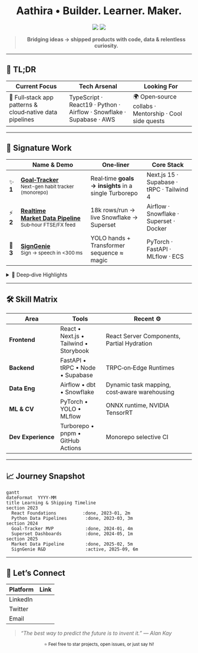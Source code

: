 <div align="center">

# **Aathira • Builder. Learner. Maker.**

<img src="https://img.shields.io/github/followers/AathiraTD?label=Followers&style=for-the-badge" /> <img src="https://komarev.com/ghpvc/?username=AathiraTD&style=for-the-badge" />

> **Bridging ideas → shipped products with code, data & relentless curiosity.**

</div>

---

## 📜 TL;DR

| Current Focus                                            | Tech Arsenal                                                         | Looking For                                            |
| -------------------------------------------------------- | -------------------------------------------------------------------- | ------------------------------------------------------ |
| 🚀 Full‑stack app patterns & cloud‑native data pipelines | TypeScript · React19 · Python · Airflow · Snowflake · Supabase · AWS | 🌍 Open‑source collabs · Mentorship · Cool side quests |

---

## 🧭 Signature Work

|          | Name & Demo                                                                                                                          | One‑liner                                            | Core Stack                                |
| -------- | ------------------------------------------------------------------------------------------------------------------------------------ | ---------------------------------------------------- | ----------------------------------------- |
| ✨ **1**  | **[Goal‑Tracker](https://github.com/AathiraTD/Goal-Tracker)**<br/><sub>Next-gen habit tracker (monorepo)</sub>                       | Real‑time **goals → insights** in a single Turborepo | Next.js 15 · Supabase · tRPC · Tailwind 4 |
| ⚡ **2**  | **[Realtime Market Data Pipeline](https://github.com/AathiraTD/realtime-market-data-pipeline)**<br/><sub>Sub‑hour FTSE/FX feed</sub> | 18k rows/run → live Snowflake → Superset             | Airflow · Snowflake · Superset · Docker   |
| 🤟 **3** | **[SignGenie](https://github.com/AathiraTD/SignGenie)**<br/><sub>Sign → speech in <300 ms</sub>                                      | YOLO hands + Transformer sequence ≈ magic            | PyTorch · FastAPI · MLflow · ECS          |

<details>
<summary>📂 Deep‑dive Highlights</summary>

| Project         | Hardest Problem                           | Clever Fix                                                      |
| --------------- | ----------------------------------------- | --------------------------------------------------------------- |
| Goal‑Tracker    | **Monorepo drift** with multiple packages | Turbo + pnpm *workspaces:* every PR runs selective builds/tests |
| Market Pipeline | **Snowflake bill spikes** during peak     | Auto‑suspend warehouse (60 s) + SLA‑aware Airflow sensors       |
| SignGenie       | **Latency** crossing 500 ms               | Quantised ONNX + CUDA graph capture → 280 ms end‑to‑end         |

</details>

---

## 🛠 Skill Matrix

| Area               | Tools                                  | Recent ⚙️                                    |
| ------------------ | -------------------------------------- | -------------------------------------------- |
| **Frontend**       | React • Next.js • Tailwind • Storybook | React Server Components, Partial Hydration   |
| **Backend**        | FastAPI • tRPC • Node • Supabase       | TRPC‑on‑Edge Runtimes                        |
| **Data Eng**       | Airflow • dbt • Snowflake              | Dynamic task mapping, cost‑aware warehousing |
| **ML & CV**        | PyTorch • YOLO • MLflow                | ONNX runtime, NVIDIA TensorRT                |
| **Dev Experience** | Turborepo • pnpm • GitHub Actions      | Monorepo selective CI                        |

---

## 📈 Journey Snapshot

```mermaid
gantt
dateFormat  YYYY-MM
title Learning & Shipping Timeline
section 2023
  React Foundations          :done, 2023-01, 2m
  Python Data Pipelines       :done, 2023-03, 3m
section 2024
  Goal‑Tracker MVP            :done, 2024-01, 4m
  Superset Dashboards         :done, 2024-05, 1m
section 2025
  Market Data Pipeline        :done, 2025-02, 5m
  SignGenie R&D               :active, 2025-09, 6m
```

---

## 🤝 Let’s Connect

| Platform | Link                          |
| -------- | ----------------------------- |
| LinkedIn | <!-- TODO: add URL -->        |
| Twitter  | <!-- TODO: @handle -->        |
| Email    | <!-- TODO: your@email.com --> |

> *“The best way to predict the future is to invent it.” — Alan Kay*

<div align="center">
  <sub>⭐ Feel free to star projects, open issues, or just say hi!</sub>
</div>

